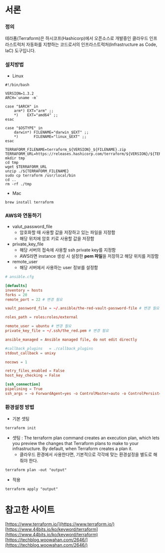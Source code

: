# 서론

### 정의

테라폼(Terraform)은 하시코프(Hashicorp)에서 오픈소스로 개발중인 클라우드 인프라스트럭처 자동화를 지향하는 코드로서의 인프라스트럭처(Infrastructure as Code, IaC) 도구입니다.

### 설치방법

- Linux

```shell
#!/bin/bash

VERSION=1.3.2
ARCH=`uname -m`

case "$ARCH" in
    arm*) EXT="arm" ;;
    *)    EXT="amd64" ;;
esac

case "$OSTYPE" in
    darwin*) FILENAME="darwin_$EXT" ;;
    *)       FILENAME="linux_$EXT" ;;
esac

TERRAFORM_FILENAME=terraform_${VERSION}_${FILENAME}.zip
TERRAFORM_URL=https://releases.hashicorp.com/terraform/${VERSION}/${TERRAFORM_FILENAME}
mkdir tmp
cd tmp
wget $TERRAFORM_URL
unzip ./${TERRAFORM_FILENAME}
sudo cp terraform /usr/local/bin
cd ..
rm -rf ./tmp
```

- Mac

```shell
brew install terraform
```

### AWS와 연동하기

- valut_password_file
  - 암호화할 때 사용할 값을 저장하고 있는 파일을 지정함
  - 해당 위치에 암호 키로 사용할 값을 저장함
- private_key_file
  - 해당 서버의 접속에 사용할 ssh private key를 지정함
  - AWS라면 instance 생성 시 설정한 **pem 파일**을 저장하고 해당 위치를 저장함
- remote_user
  - 해당 서버에서 사용하는 user 정보를 설정함

```conf
# ansible.cfg

[defaults]
inventory = hosts
forks = 20
remote_port = 22 # 변경 필요

vault_password_file = ~/.ansible/the-red-vault-password-file # 변경 필요

roles_path = roles:roles/external

remote_user = ubuntu # 변경 필요
private_key_file = ~/.ssh/the_red.pem # 변경 필요

ansible_managed = Ansible managed file, do not edit directly

#callback_plugins   = ./callback_plugins
stdout_callback = unixy

nocows = 1

retry_files_enabled = False
host_key_checking = False

[ssh_connection]
pipelining = True
ssh_args = -o ForwardAgent=yes -o ControlMaster=auto -o ControlPersist=120s
```

### 환경설정 방법

- 기본 셋팅

```shell
terraform init
```

- 셋팅 : The terraform plan command creates an execution plan, which lets you preview the changes that Terraform plans to make to your infrastructure. By default, when Terraform creates a plan it.
  - 클라우드 환경에서 사용한다면, 기본적으로 각각에 맞는 환경설정을 별도로 해줘야 한다.

```shell
terraform plan -out "output"
```

- 적용

```shell
terraform apply "output"
```

# 참고한 사이트

[https://www.terraform.io/](https://www.terraform.io/)
[https://www.44bits.io/ko/keyword/terraform](https://www.44bits.io/ko/keyword/terraform)
[https://techblog.woowahan.com/2646/](https://techblog.woowahan.com/2646/)
